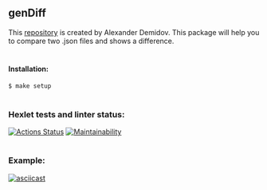 ## genDiff
This [repository](https://github.com/kaamosdao/frontend-project-lvl1) is created by Alexander Demidov.
This package will help you to compare two .json files and shows a difference.

#
#### Installation:
```sh 
$ make setup
```
#
### Hexlet tests and linter status:
[![Actions Status](https://github.com/kaamosdao/frontend-project-lvl2/workflows/hexlet-check/badge.svg)](https://github.com/kaamosdao/frontend-project-lvl2/actions)
[![Maintainability](https://api.codeclimate.com/v1/badges/917f1838d9c564fdfefa/maintainability)](https://codeclimate.com/github/kaamosdao/frontend-project-lvl2/maintainability)
#
### Example:
[![asciicast](https://asciinema.org/a/Ac2eiFf9gV9Mx10Cwoz7UcTt9.svg)](https://asciinema.org/a/Ac2eiFf9gV9Mx10Cwoz7UcTt9)